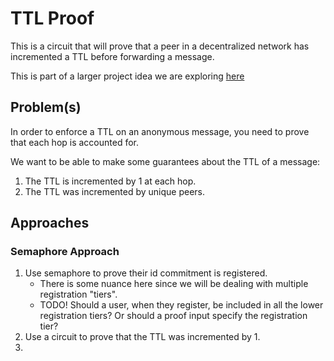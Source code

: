 # TTL Proof

This is a circuit that will prove that a peer in a decentralized network has incremented a TTL before forwarding a message.

This is part of a larger project idea we are exploring [here](https://hackmd.io/dX1qoy6cTtSXJ7TdB8muIw#TTL)

## Problem(s)

In order to enforce a TTL on an anonymous message, you need to prove that each hop is accounted for.

We want to be able to make some guarantees about the TTL of a message:

1. The TTL is incremented by 1 at each hop.
2. The TTL was incremented by unique peers.

## Approaches

### Semaphore Approach

1. Use semaphore to prove their id commitment is registered.
    * There is some nuance here since we will be dealing with multiple registration "tiers".
    * TODO! Should a user, when they register, be included in all the lower registration tiers? Or should a proof input specify the registration tier?
2. Use a circuit to prove that the TTL was incremented by 1.
3.
